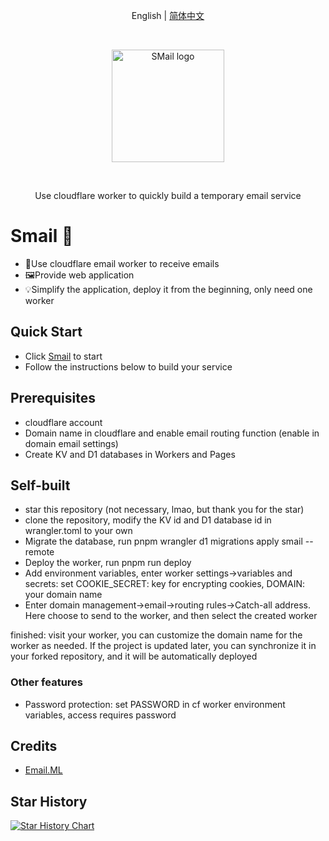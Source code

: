<p align="center">
  <span>
   English | 
   <a href="https://github.com/akazwz/smail/blob/main/README.zh_CN.md">简体中文</a>
  </span>
<p>
<br />
<p align="center">
  <a href="https://smail.pw" target="_blank" rel="noopener">
    <img width="180" src="https://cdn.bytepacker.com/c34b4517-83aa-428a-978b-fa30b9aaec3b/smail_light.webp" alt="SMail logo">
  </a>
</p>
<br/>
<div align="center">
  <p>Use cloudflare worker to quickly build a temporary email service<p>
</div>

# Smail 📨
- 📁Use cloudflare email worker to receive emails
- 🖼Provide web application
- 💡Simplify the application, deploy it from the beginning, only need one worker

## Quick Start
- Click [Smail](https://smail.pw) to start
- Follow the instructions below to build your service

## Prerequisites
- cloudflare account
- Domain name in cloudflare and enable email routing function (enable in domain email settings)
- Create KV and D1 databases in Workers and Pages

## Self-built
- star this repository (not necessary, lmao, but thank you for the star)
- clone the repository, modify the KV id and D1 database id in wrangler.toml to your own
- Migrate the database, run pnpm wrangler d1 migrations apply smail --remote
- Deploy the worker, run pnpm run deploy
- Add environment variables, enter worker settings->variables and secrets: set COOKIE_SECRET: key for encrypting cookies, DOMAIN: your domain name
- Enter domain management->email->routing rules->Catch-all address. Here choose to send to the worker, and then select the created worker

finished: visit your worker, you can customize the domain name for the worker as needed. If the project is updated later, you can synchronize it in your forked repository, and it will be automatically deployed

### Other features
- Password protection: set PASSWORD in cf worker environment variables, access requires password

## Credits
- [Email.ML](https://email.ml)

## Star History
[![Star History Chart](https://api.star-history.com/svg?repos=akazwz/smail&type=Date)](https://star-history.com/#akazwz/smail&Date)